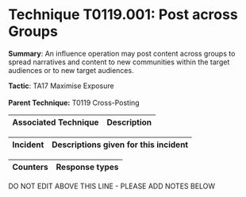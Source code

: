 # Technique T0119.001: Post across Groups

**Summary**: An influence operation may post content across groups to spread narratives and content to new communities within the target audiences or to new target audiences.

**Tactic**: TA17 Maximise Exposure <br><br>**Parent Technique:** T0119 Cross-Posting


| Associated Technique | Description |
| --------- | ------------------------- |



| Incident | Descriptions given for this incident |
| -------- | -------------------- |



| Counters | Response types |
| -------- | -------------- |


DO NOT EDIT ABOVE THIS LINE - PLEASE ADD NOTES BELOW